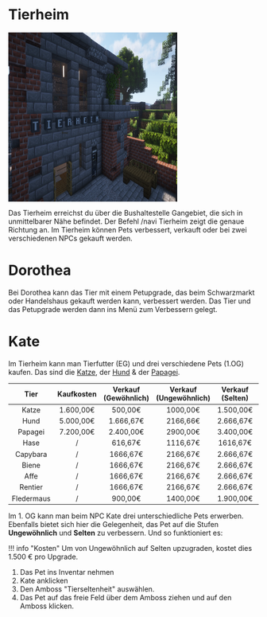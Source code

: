 # Tierheim

<img align="center" width="340" height="340" src="../../../assets/image/orte/Tierheim.png"> <br>

Das Tierheim erreichst du über die Bushaltestelle Gangebiet, die sich in unmittelbarer Nähe befindet. Der Befehl /navi Tierheim zeigt die genaue Richtung an.
Im Tierheim können Pets verbessert, verkauft oder bei zwei verschiedenen NPCs gekauft werden.

# Dorothea

Bei Dorothea kann das Tier mit einem Petupgrade, das beim Schwarzmarkt oder Handelshaus gekauft werden kann, verbessert werden. Das Tier und das Petupgrade werden dann ins Menü zum Verbessern gelegt.

# Kate

Im Tierheim kann man Tierfutter (EG) und drei verschiedene Pets (1.OG) kaufen. Das sind die [Katze](../../pages/pets/katze.md), der [Hund](../../pages/pets/hund.md) & der [Papagei](../../pages/pets/papagei.md).

| Tier | Kaufkosten | Verkauf (Gewöhnlich) | Verkauf (Ungewöhnlich) | Verkauf (Selten) | Verkauf (Episch) | Verkauf (Legendär) | Verkauf (Ultralegendär) |
|:-:|:-:|:-:|:-:|:-:|:-:|:-:|:-:|
| Katze | 1.600,00€ | 500,00€ | 1000,00€ | 1.500,00€ | 4.666,67€ | 7.833,33€ | 11.000,00€ |
| Hund | 5.000,00€ | 1.666,67€ | 2166,66€ | 2.666,67€ | 5.833,33€ | 9.000,0€ | 12.166,67€ |
| Papagei | 7.200,00€ | 2.400,00€ | 2900,00€ | 3.400,00€ | 6.566,67€ | 9733,33€ | 12.900,00€ |
| Hase | / | 616,67€ | 1116,67€ | 1616,67€ | 4783,33€ | 7.950,0€ | 11.116,67€ |
| Capybara | / | 1666,67€ | 2166,67€ | 2.666,67€ | 5.833,33€ | 9000,00€ | 12.166,67€ |
| Biene | / | 1666,67€ | 2166,67€ | 2.666,67€ | 5833,33€| 9.000,00€ | 12.166,67€ |
| Affe | / | 1666,67€ | 2166,67€ | 2.666,67€ | 5833,33€ | 9.000,00€ | 12.166,67€ |
| Rentier | / | 1666,67€ | 2166,67€ | 2.666,67€ | 5833,33€ |9.000,00€ | 12.166,67€ |
| Fledermaus | / | 900,00€ | 1400,00€ | 1.900,00€ | 5066,67€ | 8.233,33€ | 11.400,00€ |


Im 1. OG kann man beim NPC Kate drei unterschiedliche Pets erwerben. Ebenfalls bietet sich hier die Gelegenheit, das Pet auf die Stufen **Ungewöhnlich** und **Selten** zu verbessern. Und so funktioniert es:

!!! info "Kosten"
    Um von Ungewöhnlich auf Selten upzugraden, kostet dies 1.500 € pro Upgrade.

1. Das Pet ins Inventar nehmen
2. Kate anklicken
3. Den Amboss "Tierseltenheit" auswählen.
4. Das Pet auf das freie Feld über dem Amboss ziehen und auf den Amboss klicken.

